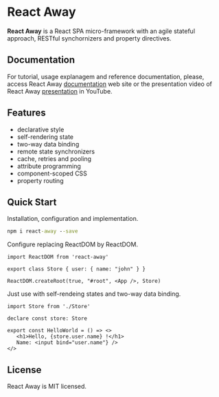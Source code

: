 # React Away

**React Away** is a React SPA micro-framework with an agile stateful approach, RESTful synchornizers and property directives.

## Documentation

For tutorial, usage explanagem and reference documentation, please, access React Away [documentation](https://jsenaribeiro.github.io/react-away/) web site or the presentation video of React Away [presentation](https://www.youtube.com/watch?v=9ugQcP9clMQ) in YouTube.

## Features

* declarative style
* self-rendering state
* two-way data binding
* remote state synchronizers
* cache, retries and pooling
* attribute programming
* component-scoped CSS
* property routing

## Quick Start

Installation, configuration and implementation.

```cmd
npm i react-away --save
```

Configure replacing ReactDOM by ReactDOM.

```tsx
import ReactDOM from 'react-away'

export class Store { user: { name: "john" } }

ReactDOM.createRoot(true, "#root", <App />, Store)
```

Just use with self-rendeing states and two-way data binding.

```tsx
import Store from './Store'

declare const store: Store

export const HelloWorld = () => <>
   <h1>Hello, {store.user.name} !</h1>
   Name: <input bind="user.name"} /> 
</>
```

## License
React Away is MIT licensed.